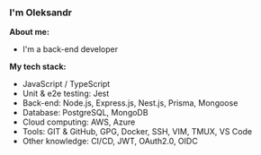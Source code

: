 ### I'm Oleksandr

**About me:**

- I'm a back-end developer

**My tech stack:**

- JavaScript / TypeScript
- Unit & e2e testing: Jest
- Back-end: Node.js, Express.js, Nest.js, Prisma, Mongoose
- Database: PostgreSQL, MongoDB
- Cloud computing: AWS, Azure
- Tools: GIT & GitHub, GPG, Docker, SSH, VIM, TMUX, VS Code
- Other knowledge: CI/CD, JWT, OAuth2.0, OIDC
